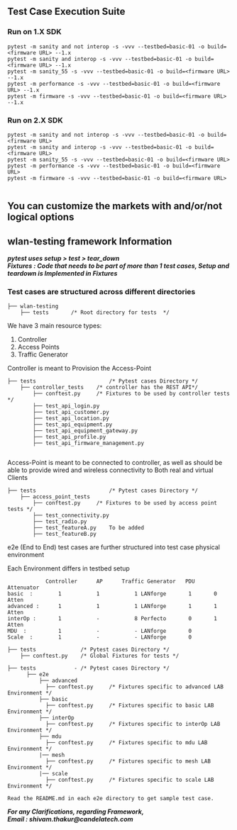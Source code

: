 ## Test Case Execution Suite

### Run on 1.X SDK
```commandline
pytest -m sanity and not interop -s -vvv --testbed=basic-01 -o build=<firmware URL> --1.x
pytest -m sanity and interop -s -vvv --testbed=basic-01 -o build=<firmware URL> --1.x
pytest -m sanity_55 -s -vvv --testbed=basic-01 -o build=<firmware URL> --1.x  
pytest -m performance -s -vvv --testbed=basic-01 -o build=<firmware URL> --1.x
pytest -m firmware -s -vvv --testbed=basic-01 -o build=<firmware URL> --1.x

```
### Run on 2.X SDK

```commandline
pytest -m sanity and not interop -s -vvv --testbed=basic-01 -o build=<firmware URL> 
pytest -m sanity and interop -s -vvv --testbed=basic-01 -o build=<firmware URL>
pytest -m sanity_55 -s -vvv --testbed=basic-01 -o build=<firmware URL> 
pytest -m performance -s -vvv --testbed=basic-01 -o build=<firmware URL>
pytest -m firmware -s -vvv --testbed=basic-01 -o build=<firmware URL>


```
## You can customize the markets with and/or/not logical options





## wlan-testing framework Information

**_pytest  uses setup > test > tear_down_** <br>
**_Fixtures : Code that needs to be part of more than 1 test cases, Setup and teardown is Implemented in Fixtures_**


### Test cases are structured across different directories
```
├── wlan-testing                 
    ├── tests       /* Root directory for tests  */                
```


We have 3 main resource types:
1. Controller
2. Access Points
3. Traffic Generator



Controller is meant to Provision the Access-Point


```
├── tests                       /* Pytest cases Directory */
    ├── controller_tests    /* controller has the REST API*/
        ├── conftest.py     /* Fixtures to be used by controller tests */        
        ├── test_api_login.py
        ├── test_api_customer.py
        ├── test_api_location.py
        ├── test_api_equipment.py
        ├── test_api_equipment_gateway.py
        ├── test_api_profile.py
        ├── test_api_firmware_management.py 
               
```

Access-Point is meant to be connected to controller, as well as should be able to provide wired and wireless connectivity to Both real and virtual Clients
```
├── tests                       /* Pytest cases Directory */
    ├── access_point_tests            
        ├── conftest.py     /* Fixtures to be used by access point tests */
        ├── test_connectivity.py
        ├── test_radio.py
        ├── test_featureA.py    To be added 
        ├── test_featureB.py
```
e2e (End to End) test cases are further structured into test case physical environment

Each Environment differs in testbed setup

```
            Controller      AP      Traffic Generator   PDU     Attenuator
basic  :        1           1           1 LANforge       1       0 Atten
advanced :      1           1           1 LANforge       1       1 Atten
interOp :       1           -           8 Perfecto       0       1 Atten
MDU  :          1           -           - LANforge       0
Scale  :        1           -           - LANforge       0
```




```
├── tests              /* Pytest cases Directory */
    ├── conftest.py    /* Global Fixtures for tests */        
```



```
├── tests            - /* Pytest cases Directory */
      ├── e2e
          ├── advanced
            ├── conftest.py     /* Fixtures specific to advanced LAB Environment */
          ├── basic
            ├── conftest.py     /* Fixtures specific to basic LAB Environment */     
          ├── interOp
            ├── conftest.py     /* Fixtures specific to interOp LAB Environment */
          ├── mdu
            ├── conftest.py     /* Fixtures specific to mdu LAB Environment */
          |── mesh
            ├── conftest.py     /* Fixtures specific to mesh LAB Environment */
          |── scale
            ├── conftest.py     /* Fixtures specific to scale LAB Environment */

Read the README.md in each e2e directory to get sample test case.
```


**_For any Clarifications, regarding Framework,_** <br> 
**_Email : shivam.thakur@candelatech.com_**



